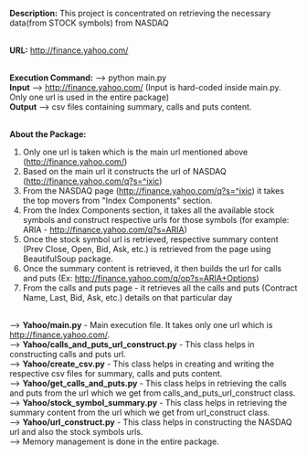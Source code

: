 <b>Description:</b> This project is concentrated on retrieving the necessary data(from STOCK symbols) from NASDAQ<br/><br/>


<b>URL:</b> http://finance.yahoo.com/<br/><br/>


<b>Execution Command:</b> --> python main.py<br/>
<b>Input</b> --> http://finance.yahoo.com/ (Input is hard-coded inside main.py. Only one url is used in the entire package)<br/>
<b>Output</b> --> csv files containing summary, calls and puts content. <br/><br/>


<b>About the Package:</b> <br />
1) Only one url is taken which is the main url mentioned above (http://finance.yahoo.com/) <br />
2) Based on the main url it constructs the url of NASDAQ (http://finance.yahoo.com/q?s=^ixic) <br />
3) From the NASDAQ page (http://finance.yahoo.com/q?s=^ixic) it takes the top movers from "Index Components" section. <br />
4) From the Index Components section, it takes all the available stock symbols and construct respective urls for those symbols (for example: ARIA - http://finance.yahoo.com/q?s=ARIA)<br />
5) Once the stock symbol url is retrieved, respective summary content (Prev Close, Open, Bid, Ask, etc.) is retrieved from the page using BeautifulSoup package.<br />
6) Once the summary content is retrieved, it then builds the url for calls and puts (Ex: http://finance.yahoo.com/q/op?s=ARIA+Options)<br />
7) From the calls and puts page - it retrieves all the calls and puts (Contract Name, Last, Bid, Ask, etc.) details on that particular day<br /><br/>


--> <b>Yahoo/main.py</b> - Main execution file. It takes only one url which is http://finance.yahoo.com/. <br/>
--> <b>Yahoo/calls_and_puts_url_construct.py</b> - This class helps in constructing calls and puts url. <br/>
--> <b>Yahoo/create_csv.py</b> - This class helps in creating and writing the respective csv files for summary, calls and puts content. <br/>
--> <b>Yahoo/get_calls_and_puts.py</b> - This class helps in retrieving the calls and puts from the url which we get from calls_and_puts_url_construct class. <br/>
--> <b>Yahoo/stock_symbol_summary.py</b> - This class helps in retrieving the summary content from the url which we get from url_construct class. <br/>
--> <b>Yahoo/url_construct.py</b> - This class helps in constructing the NASDAQ url and also the stock symbols urls. <br/>
--> Memory management is done in the entire package. <br/>